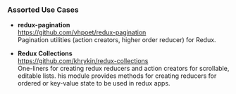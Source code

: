 ### Assorted Use Cases

- **redux-pagination**  
  https://github.com/vhpoet/redux-pagination  
  Pagination utilities (action creators, higher order reducer) for Redux. 
  
- **Redux Collections**  
  https://github.com/khrykin/redux-collections  
  One-liners for creating redux reducers and action creators for scrollable, editable lists. his module provides methods for creating reducers for ordered or key-value state to be used in redux apps.